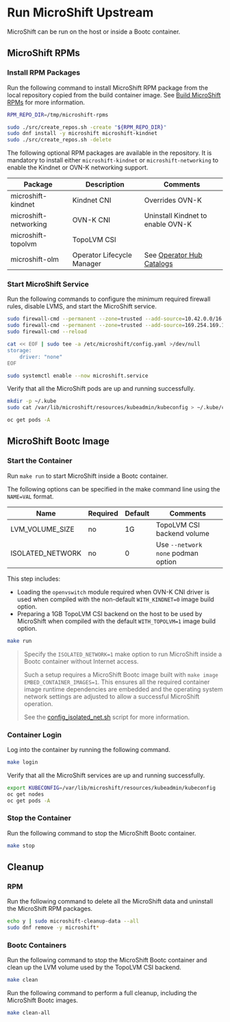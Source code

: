 # Run MicroShift Upstream

MicroShift can be run on the host or inside a Bootc container.

## MicroShift RPMs

### Install RPM Packages

Run the following command to install MicroShift RPM package from the local
repository copied from the build container image.
See [Build MicroShift RPMs](../docs/build.md#build-microshift-rpms) for more information.

```bash
RPM_REPO_DIR=/tmp/microshift-rpms

sudo ./src/create_repos.sh -create "${RPM_REPO_DIR}"
sudo dnf install -y microshift microshift-kindnet
sudo ./src/create_repos.sh -delete
```

The following optional RPM packages are available in the repository. It is
mandatory to install either `microshift-kindnet` or `microshift-networking`
to enable the Kindnet or OVN-K networking support.

| Package               | Description                | Comments |
|-----------------------|----------------------------|----------|
| microshift-kindnet    | Kindnet CNI                | Overrides OVN-K
| microshift-networking | OVN-K CNI                  | Uninstall Kindnet to enable OVN-K
| microshift-topolvm    | TopoLVM CSI                |
| microshift-olm        | Operator Lifecycle Manager | See [Operator Hub Catalogs](https://okd.io/docs/operators/)

### Start MicroShift Service

Run the following commands to configure the minimum required firewall rules,
disable LVMS, and start the MicroShift service.

```bash
sudo firewall-cmd --permanent --zone=trusted --add-source=10.42.0.0/16
sudo firewall-cmd --permanent --zone=trusted --add-source=169.254.169.1
sudo firewall-cmd --reload

cat << EOF | sudo tee -a /etc/microshift/config.yaml >/dev/null
storage:
    driver: "none"
EOF

sudo systemctl enable --now microshift.service
```

Verify that all the MicroShift pods are up and running successfully.

```bash
mkdir -p ~/.kube
sudo cat /var/lib/microshift/resources/kubeadmin/kubeconfig > ~/.kube/config

oc get pods -A
```

## MicroShift Bootc Image

### Start the Container

Run `make run` to start MicroShift inside a Bootc container.

The following options can be specified in the make command line using the `NAME=VAL` format.

| Name              | Required | Default  | Comments
|-------------------|----------|----------|---------
| LVM_VOLUME_SIZE   | no       | 1G       | TopoLVM CSI backend volume
| ISOLATED_NETWORK  | no       | 0        | Use `--network none` podman option

This step includes:
* Loading the `openvswitch` module required when OVN-K CNI driver is used
  when compiled with the non-default `WITH_KINDNET=0` image build option.
* Preparing a 1GB TopoLVM CSI backend on the host to be used by MicroShift when
  compiled with the default `WITH_TOPOLVM=1` image build option.

```bash
make run
```

> Specify the `ISOLATED_NETWORK=1` make option to run MicroShift inside a Bootc
> container without Internet access.
>
> Such a setup requires a MicroShift Bootc image built with `make image EMBED_CONTAINER_IMAGES=1`.
> This ensures all the required container image runtime dependencies are embedded
> and the operating system network settings are adjusted to allow a successful
> MicroShift operation.
>
> See the [config_isolated_net.sh](../src/config_isolated_net.sh) script for more
> information.

### Container Login

Log into the container by running the following command.

```bash
make login
```

Verify that all the MicroShift services are up and running successfully.

```bash
export KUBECONFIG=/var/lib/microshift/resources/kubeadmin/kubeconfig
oc get nodes
oc get pods -A
```

### Stop the Container

Run the following command to stop the MicroShift Bootc container.

```bash
make stop
```

## Cleanup

### RPM

Run the following command to delete all the MicroShift data and uninstall the
MicroShift RPM packages.

```bash
echo y | sudo microshift-cleanup-data --all
sudo dnf remove -y microshift*
```

### Bootc Containers

Run the following command to stop the MicroShift Bootc container and
clean up the LVM volume used by the TopoLVM CSI backend.

```bash
make clean
```

Run the following command to perform a full cleanup, including the
MicroShift Bootc images.

```bash
make clean-all
```
